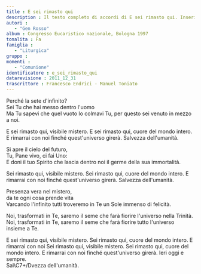 ```yaml
--- 
title : E sei rimasto qui
description : Il testo completo di accordi di E sei rimasto qui. Inseriscila nel tuo canzoniere!
autori : 
   - "Gen Rosso"
album : Congresso Eucaristico nazionale, Bologna 1997
tonalita : Fa
famiglia : 
   - "Liturgica"
gruppo : 
momenti : 
   - "Comunione"
identificatore : e_sei_rimasto_qui
datarevisione : 2011_12_31
trascrittore : Francesco Endrici - Manuel Toniato
--- 
```




 Perché la sete d'infinito?  
 Sei Tu che hai messo dentro l'uomo  
Ma Tu sapevi che quel vuoto lo colmavi Tu,
per questo sei venuto in mezzo a noi.


E sei rimasto qui, visibile mistero.
E sei rimasto qui, cuore del mondo intero.
E rimarrai con noi finché quest'universo girerà.
Salvezza dell'umanità.  


 Si apre il cielo del futuro,   
Tu, Pane vivo, ci fai Uno:  
E doni il tuo Spirito che lascia dentro noi
il germe della  sua immortalità.


Sei rimasto qui, visibile mistero.
Sei rimasto qui, cuore del mondo intero.
E rimarrai con noi finché quest'universo girerà.
Salvezza dell'umanità.  


 Presenza vera nel mistero,  
 da te ogni cosa prende vita   
Varcando l'infinito tutti troveremo in Te
un Sole immenso di felicità. 


Noi,  trasformati in Te, saremo il seme che
farà fiorire l'universo nella Trinità.
Noi,  trasformati in Te, saremo il seme che
farà fiorire tutto l'universo insieme a Te.


E sei rimasto qui, visibile mistero.
Sei rimasto qui, cuore del mondo intero.
E rimarrai con noi 
Sei rimasto qui, visibile mistero.
Sei rimasto qui, cuore del mondo intero.
E rimarrai con noi finché quest'universo girerà.
Ieri oggi e sempre.   
Sal\C7+/Dvezza dell'umanità.  
       


